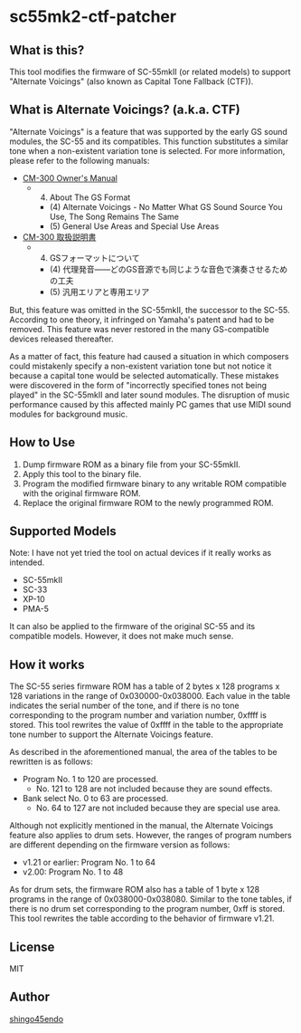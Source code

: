 sc55mk2-ctf-patcher
===================


What is this?
-------------

This tool modifies the firmware of SC-55mkII (or related models) to support "Alternate Voicings" (also known as Capital Tone Fallback (CTF)).


What is Alternate Voicings? (a.k.a. CTF)
----------------------------------------

"Alternate Voicings" is a feature that was supported by the early GS sound modules, the SC-55 and its compatibles. This function substitutes a similar tone when a non-existent variation tone is selected. For more information, please refer to the following manuals:

* [CM-300 Owner's Manual](https://web.archive.org/web/20140826121448/http://media.rolandus.com/manuals/CM-300_OM.pdf)
	* 4. About The GS Format
		* (4) Alternate Voicings - No Matter What GS Sound Source You Use, The Song Remains The Same
		* (5) General Use Areas and Special Use Areas
* [CM-300 取扱説明書](http://lib.roland.co.jp/support/jp/manuals/res/62265292/CM-300_j.pdf)
	* 4. GSフォーマットについて
		* (4) 代理発音――どのGS音源でも同じような音色で演奏させるための工夫
		* (5) 汎用エリアと専用エリア

But, this feature was omitted in the SC-55mkII, the successor to the SC-55. According to one theory, it infringed on Yamaha's patent and had to be removed. This feature was never restored in the many GS-compatible devices released thereafter.

As a matter of fact, this feature had caused a situation in which composers could mistakenly specify a non-existent variation tone but not notice it because a capital tone would be selected automatically. These mistakes were discovered in the form of "incorrectly specified tones not being played" in the SC-55mkII and later sound modules. The disruption of music performance caused by this affected mainly PC games that use MIDI sound modules for background music.


How to Use
----------

1. Dump firmware ROM as a binary file from your SC-55mkII.
2. Apply this tool to the binary file.
3. Program the modified firmware binary to any writable ROM compatible with the original firmware ROM.
4. Replace the original firmware ROM to the newly programmed ROM.


Supported Models
----------------

Note: I have not yet tried the tool on actual devices if it really works as intended.

* SC-55mkII
* SC-33
* XP-10
* PMA-5

It can also be applied to the firmware of the original SC-55 and its compatible models. However, it does not make much sense.


How it works
------------

The SC-55 series firmware ROM has a table of 2 bytes x 128 programs x 128 variations in the range of 0x030000-0x038000. Each value in the table indicates the serial number of the tone, and if there is no tone corresponding to the program number and variation number, 0xffff is stored. This tool rewrites the value of 0xffff in the table to the appropriate tone number to support the Alternate Voicings feature.

As described in the aforementioned manual, the area of the tables to be rewritten is as follows:

* Program No. 1 to 120 are processed.
	* No. 121 to 128 are not included because they are sound effects.
* Bank select No. 0 to 63 are processed.
	* No. 64 to 127 are not included because they are special use area.

Although not explicitly mentioned in the manual, the Alternate Voicings feature also applies to drum sets. However, the ranges of program numbers are different depending on the firmware version as follows:

* v1.21 or earlier: Program No. 1 to 64
* v2.00: Program No. 1 to 48

As for drum sets, the firmware ROM also has a table of 1 byte x 128 programs in the range of 0x038000-0x038080. Similar to the tone tables, if there is no drum set corresponding to the program number, 0xff is stored. This tool rewrites the table according to the behavior of firmware v1.21.


License
-------

MIT


Author
------

[shingo45endo](https://github.com/shingo45endo)
